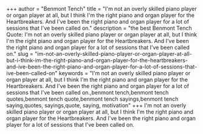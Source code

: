+++
author = "Benmont Tench"
title = "I'm not an overly skilled piano player or organ player at all, but I think I'm the right piano and organ player for the Heartbreakers. And I've been the right piano and organ player for a lot of sessions that I've been called on."
description = "the best Benmont Tench Quote: I'm not an overly skilled piano player or organ player at all, but I think I'm the right piano and organ player for the Heartbreakers. And I've been the right piano and organ player for a lot of sessions that I've been called on."
slug = "im-not-an-overly-skilled-piano-player-or-organ-player-at-all-but-i-think-im-the-right-piano-and-organ-player-for-the-heartbreakers-and-ive-been-the-right-piano-and-organ-player-for-a-lot-of-sessions-that-ive-been-called-on"
keywords = "I'm not an overly skilled piano player or organ player at all, but I think I'm the right piano and organ player for the Heartbreakers. And I've been the right piano and organ player for a lot of sessions that I've been called on.,benmont tench,benmont tench quotes,benmont tench quote,benmont tench sayings,benmont tench saying,quotes, sayings,quote, saying, motivation"
+++
I'm not an overly skilled piano player or organ player at all, but I think I'm the right piano and organ player for the Heartbreakers. And I've been the right piano and organ player for a lot of sessions that I've been called on.
